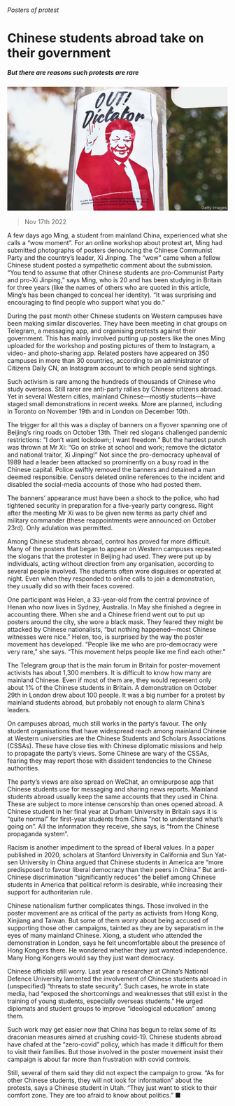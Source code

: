 ###### Posters of protest

# Chinese students abroad take on their government 

##### But there are reasons such protests are rare 

![image](images/20221119_CNP002.jpg) 

> Nov 17th 2022 

A few days ago Ming, a student from mainland China, experienced what she calls a “wow moment”. For an online workshop about protest art, Ming had submitted photographs of posters denouncing the Chinese Communist Party and the country’s leader, Xi Jinping. The “wow” came when a fellow Chinese student posted a sympathetic comment about the submission. “You tend to assume that other Chinese students are pro-Communist Party and pro-Xi Jinping,” says Ming, who is 20 and has been studying in Britain for three years (like the names of others who are quoted in this article, Ming’s has been changed to conceal her identity). “It was surprising and encouraging to find people who support what you do.” 

During the past month other Chinese students on Western campuses have been making similar discoveries. They have been meeting in chat groups on Telegram, a messaging app, and organising protests against their government. This has mainly involved putting up posters like the ones Ming uploaded for the workshop and posting pictures of them to Instagram, a video- and photo-sharing app. Related posters have appeared on 350 campuses in more than 30 countries, according to an administrator of Citizens Daily CN, an Instagram account to which people send sightings. 

Such activism is rare among the hundreds of thousands of Chinese who study overseas. Still rarer are anti-party rallies by Chinese citizens abroad. Yet in several Western cities, mainland Chinese—mostly students—have staged small demonstrations in recent weeks. More are planned, including in Toronto on November 19th and in London on December 10th. 

The trigger for all this was a display of banners on a flyover spanning one of Beijing’s ring roads on October 13th. Their red slogans challenged pandemic restrictions: “I don’t want lockdown; I want freedom.” But the hardest punch was thrown at Mr Xi: “Go on strike at school and work; remove the dictator and national traitor, Xi Jinping!” Not since the pro-democracy upheaval of 1989 had a leader been attacked so prominently on a busy road in the Chinese capital. Police swiftly removed the banners and detained a man deemed responsible. Censors deleted online references to the incident and disabled the social-media accounts of those who had posted them.

The banners’ appearance must have been a shock to the police, who had tightened security in preparation for a five-yearly party congress. Right after the meeting Mr Xi was to be given new terms as party chief and military commander (these reappointments were announced on October 23rd). Only adulation was permitted. 

Among Chinese students abroad, control has proved far more difficult. Many of the posters that began to appear on Western campuses repeated the slogans that the protester in Beijing had used. They were put up by individuals, acting without direction from any organisation, according to several people involved. The students often wore disguises or operated at night. Even when they responded to online calls to join a demonstration, they usually did so with their faces covered. 

One participant was Helen, a 33-year-old from the central province of Henan who now lives in Sydney, Australia. In May she finished a degree in accounting there. When she and a Chinese friend went out to put up posters around the city, she wore a black mask. They feared they might be attacked by Chinese nationalists, “but nothing happened—most Chinese witnesses were nice.” Helen, too, is surprised by the way the poster movement has developed. “People like me who are pro-democracy were very rare,” she says. “This movement helps people like me find each other.” 

The Telegram group that is the main forum in Britain for poster-movement activists has about 1,300 members. It is difficult to know how many are mainland Chinese. Even if most of them are, they would represent only about 1% of the Chinese students in Britain. A demonstration on October 29th in London drew about 100 people. It was a big number for a protest by mainland students abroad, but probably not enough to alarm China’s leaders.

On campuses abroad, much still works in the party’s favour. The only student organisations that have widespread reach among mainland Chinese at Western universities are the Chinese Students and Scholars Associations (CSSAs). These have close ties with Chinese diplomatic missions and help to propagate the party’s views. Some Chinese are wary of the CSSAs, fearing they may report those with dissident tendencies to the Chinese authorities.

The party’s views are also spread on WeChat, an omnipurpose app that Chinese students use for messaging and sharing news reports. Mainland students abroad usually keep the same accounts that they used in China. These are subject to more intense censorship than ones opened abroad. A Chinese student in her final year at Durham University in Britain says it is “quite normal” for first-year students from China “not to understand what’s going on”. All the information they receive, she says, is “from the Chinese propaganda system”.

Racism is another impediment to the spread of liberal values. In a paper published in 2020, scholars at Stanford University in California and Sun Yat-sen University in China argued that Chinese students in America are “more predisposed to favour liberal democracy than their peers in China.” But anti-Chinese discrimination “significantly reduces” the belief among Chinese students in America that political reform is desirable, while increasing their support for authoritarian rule.

Chinese nationalism further complicates things. Those involved in the poster movement are as critical of the party as activists from Hong Kong, Xinjiang and Taiwan. But some of them worry about being accused of supporting those other campaigns, tainted as they are by separatism in the eyes of many mainland Chinese. Xiong, a student who attended the demonstration in London, says he felt uncomfortable about the presence of Hong Kongers there. He wondered whether they just wanted independence. Many Hong Kongers would say they just want democracy.

Chinese officials still worry. Last year a researcher at China’s National Defence University lamented the involvement of Chinese students abroad in (unspecified) “threats to state security”. Such cases, he wrote in state media, had “exposed the shortcomings and weaknesses that still exist in the training of young students, especially overseas students.” He urged diplomats and student groups to improve “ideological education” among them. 

Such work may get easier now that China has begun to relax some of its draconian measures aimed at crushing covid-19. Chinese students abroad have chafed at the “zero-covid” policy, which has made it difficult for them to visit their families. But those involved in the poster movement insist their campaign is about far more than frustration with covid controls. 

Still, several of them said they did not expect the campaign to grow. “As for other Chinese students, they will not look for information” about the protests, says a Chinese student in Utah. “They just want to stick to their comfort zone. They are too afraid to know about politics.” ■


